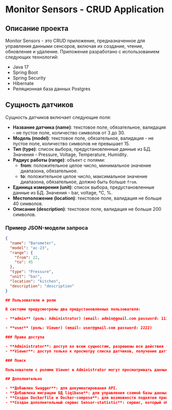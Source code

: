 # Monitor Sensors - CRUD Application

## Описание проекта

Monitor Sensors - это CRUD приложение, предназначенное для управления данными сенсоров, включая их создание, чтение, обновление и удаление. Приложение разработано с использованием следующих технологий:

- Java 17
- Spring Boot 
- Spring Security 
- Hibernate
- Реляционная база данных Postgres 

## Сущность датчиков

Сущность датчиков включает следующие поля:

- **Название датчика (name)**: текстовое поле, обязательное, валидация - не пустое поле, количество символов от 3 до 30.
- **Модель (model)**: текстовое поле, обязательное, валидация - не пустое поле, количество символов не превышает 15.
- **Тип (type)**: список выбора, предустановленные данные из БД. Значения - Pressure, Voltage, Temperature, Humidity.
- **Радиус работы (range)**: объект с полями:
  - **from**: положительное целое число, минимальное значение диапазона, обязательное.
  - **to**: положительное целое число, максимальное значение диапазона, обязательное, должно быть больше `from`.
- **Единица измерения (unit)**: список выбора, предустановленные данные из БД. Значения - bar, voltage, °С, %.
- **Местоположение (location)**: текстовое поле, валидация не больше 40 символов.
- **Описание (description)**: текстовое поле, валидация не больше 200 символов.

### Пример JSON-модели запроса

```json
{
  "name": "Barometer", 
  "model": "ac-23", 
  "range": {
    "from": 22, 
    "to": 45
  },
  "type": "Pressure",
  "unit": "bar", 
  "location": "kitchen", 
  "description": "description"
}

## Пользователи и роли

В системе предусмотрены два предустановленных пользователя:

- **admin** (роль: Administrator) (email: admin@gmail.com password: 1111)

- **user** (роль: Viewer) (email: user@gmail.com password: 2222)

### Права доступа

- **Administrator**: доступ ко всем сущностям, разрешены все действия (добавление, удаление, редактирование, просмотр).
- **Viewer**: доступ только к просмотру списка датчиков, получение даттчика по id

### Поиск

Пользователи с ролями Viewer и Administrator могут просматривать данные таблицы и использовать поиск по полям “name” и “model”. Поиск осуществляется по частичному совпадению введенного текста.

## Дополнительно

- **Добавлен Swagger**: для документирования API.
- **Добавлена миграции БД liqibase**: для управления схемой базы данных.
- **Создан Dockerfile и Docker-compose**: для возможности поднятия приложения и БД в контейнере Docker.
- **Создан дополнительный сервис Sensor-statistic**: сервис, который обращается к эндпоинтам Monitor Sensors для получения информации. Сервис ежедневно в 02:00 получать данные о датчиках, формирует статистику (общее количество, количество датчиков по каждому типу) и сохраняет эти данные в отдельную БД. Есть возможность получения статистики за указанный временной промежуток (например: от 2023.12.1 по 2023.12.10).

